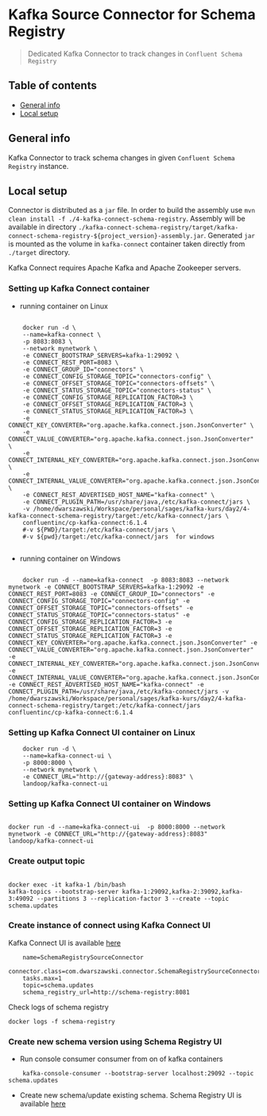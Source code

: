# Kafka Source Connector for Schema Registry
> Dedicated Kafka Connector to track changes in `Confluent Schema Registry`

## Table of contents
* [General info](#general-info)
* [Local setup](#local-setup)

## General info
Kafka Connector to track schema changes in given `Confluent Schema Registry` instance.

## Local setup
Connector is distributed as a `jar` file. In order to build the assembly use `mvn clean install -f ./4-kafka-connect-schema-registry`.
Assembly will be available in directory `./kafka-connect-schema-registry/target/kafka-connect-schema-registry-${project_version}-assembly.jar`.
Generated `jar` is mounted as the volume in `kafka-connect` container taken directly from `./target` directory.

Kafka Connect requires Apache Kafka and Apache Zookeeper servers.

### Setting up Kafka Connect container

* running container on Linux

```shell
    
    docker run -d \
    --name=kafka-connect \
    -p 8083:8083 \
    --network mynetwork \
    -e CONNECT_BOOTSTRAP_SERVERS=kafka-1:29092 \
    -e CONNECT_REST_PORT=8083 \
    -e CONNECT_GROUP_ID="connectors" \
    -e CONNECT_CONFIG_STORAGE_TOPIC="connectors-config" \
    -e CONNECT_OFFSET_STORAGE_TOPIC="connectors-offsets" \
    -e CONNECT_STATUS_STORAGE_TOPIC="connectors-status" \
    -e CONNECT_CONFIG_STORAGE_REPLICATION_FACTOR=3 \
    -e CONNECT_OFFSET_STORAGE_REPLICATION_FACTOR=3 \
    -e CONNECT_STATUS_STORAGE_REPLICATION_FACTOR=3 \
    -e CONNECT_KEY_CONVERTER="org.apache.kafka.connect.json.JsonConverter" \
    -e CONNECT_VALUE_CONVERTER="org.apache.kafka.connect.json.JsonConverter" \
    -e CONNECT_INTERNAL_KEY_CONVERTER="org.apache.kafka.connect.json.JsonConverter" \
    -e CONNECT_INTERNAL_VALUE_CONVERTER="org.apache.kafka.connect.json.JsonConverter" \
    -e CONNECT_REST_ADVERTISED_HOST_NAME="kafka-connect" \
    -e CONNECT_PLUGIN_PATH=/usr/share/java,/etc/kafka-connect/jars \
    -v /home/dwarszawski/Workspace/personal/sages/kafka-kurs/day2/4-kafka-connect-schema-registry/target:/etc/kafka-connect/jars \
    confluentinc/cp-kafka-connect:6.1.4
    #-v ${PWD}/target:/etc/kafka-connect/jars \
    #-v ${pwd}/target:/etc/kafka-connect/jars  for windows
    
```
* running container on Windows
```shell

    docker run -d --name=kafka-connect  -p 8083:8083 --network mynetwork -e CONNECT_BOOTSTRAP_SERVERS=kafka-1:29092 -e CONNECT_REST_PORT=8083 -e CONNECT_GROUP_ID="connectors" -e CONNECT_CONFIG_STORAGE_TOPIC="connectors-config" -e CONNECT_OFFSET_STORAGE_TOPIC="connectors-offsets" -e CONNECT_STATUS_STORAGE_TOPIC="connectors-status" -e CONNECT_CONFIG_STORAGE_REPLICATION_FACTOR=3 -e CONNECT_OFFSET_STORAGE_REPLICATION_FACTOR=3 -e CONNECT_STATUS_STORAGE_REPLICATION_FACTOR=3 -e CONNECT_KEY_CONVERTER="org.apache.kafka.connect.json.JsonConverter" -e CONNECT_VALUE_CONVERTER="org.apache.kafka.connect.json.JsonConverter" -e CONNECT_INTERNAL_KEY_CONVERTER="org.apache.kafka.connect.json.JsonConverter" -e CONNECT_INTERNAL_VALUE_CONVERTER="org.apache.kafka.connect.json.JsonConverter" -e CONNECT_REST_ADVERTISED_HOST_NAME="kafka-connect" -e CONNECT_PLUGIN_PATH=/usr/share/java,/etc/kafka-connect/jars -v /home/dwarszawski/Workspace/personal/sages/kafka-kurs/day2/4-kafka-connect-schema-registry/target:/etc/kafka-connect/jars confluentinc/cp-kafka-connect:6.1.4

```


### Setting up Kafka Connect UI container on Linux
```shell 
    docker run -d \
    --name=kafka-connect-ui \
    -p 8000:8000 \
    --network mynetwork \
    -e CONNECT_URL="http://{gateway-address}:8083" \
    landoop/kafka-connect-ui
```

### Setting up Kafka Connect UI container on Windows

```shell 

docker run -d --name=kafka-connect-ui  -p 8000:8000 --network mynetwork -e CONNECT_URL="http://{gateway-address}:8083" landoop/kafka-connect-ui

```

### Create output topic 

```shell

docker exec -it kafka-1 /bin/bash
kafka-topics --bootstrap-server kafka-1:29092,kafka-2:39092,kafka-3:49092 --partitions 3 --replication-factor 3 --create --topic schema.updates

```

### Create instance of connect using Kafka Connect UI

Kafka Connect UI is available [here](http://172.17.0.1:8000/)

```text
    name=SchemaRegistrySourceConnector
    connector.class=com.dwarszawski.connector.SchemaRegistrySourceConnector
    tasks.max=1
    topic=schema.updates
    schema_registry_url=http://schema-registry:8081
```

Check logs of schema registry

```text
docker logs -f schema-registry
```

### Create new schema version using Schema Registry UI

* Run console consumer consumer from on of kafka containers

```shell 
    kafka-console-consumer --bootstrap-server localhost:29092 --topic schema.updates
```

* Create new schema/update existing schema. Schema Registry UI is available [here](http://localhost:8084/#/)

